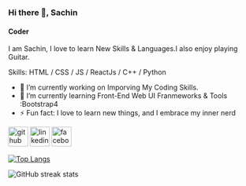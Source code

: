 ### Hi there 👋, Sachin
#### Coder
I am Sachin, I love to learn New Skills & Languages.I also enjoy playing Guitar.  

Skills: HTML / CSS / JS / ReactJs / C++ / Python 

- 🔭 I’m currently working on Imporving My Coding Skills. 
- 🌱 I’m currently learning Front-End Web UI Franmeworks & Tools :Bootstrap4 
- ⚡ Fun fact: I love to learn new things, and I embrace my inner nerd 


[<img src='https://cdn.jsdelivr.net/npm/simple-icons@3.0.1/icons/github.svg' alt='github' height='40'>](https://github.com/hashiramauchiha)  [<img src='https://cdn.jsdelivr.net/npm/simple-icons@3.0.1/icons/linkedin.svg' alt='linkedin' height='40'>](https://www.linkedin.com/in/sachin-bairi-923a34202/)  [<img src='https://cdn.jsdelivr.net/npm/simple-icons@3.0.1/icons/facebook.svg' alt='facebook' height='40'>](https://www.facebook.com/profile.php?id=100007374583964)  

[![Top Langs](https://github-readme-stats.vercel.app/api/top-langs/?username=hashiramauchiha)](https://github.com/anuraghazra/github-readme-stats)

![GitHub streak stats](https://github-readme-streak-stats.herokuapp.com/?user=hashiramauchiha)  

 
